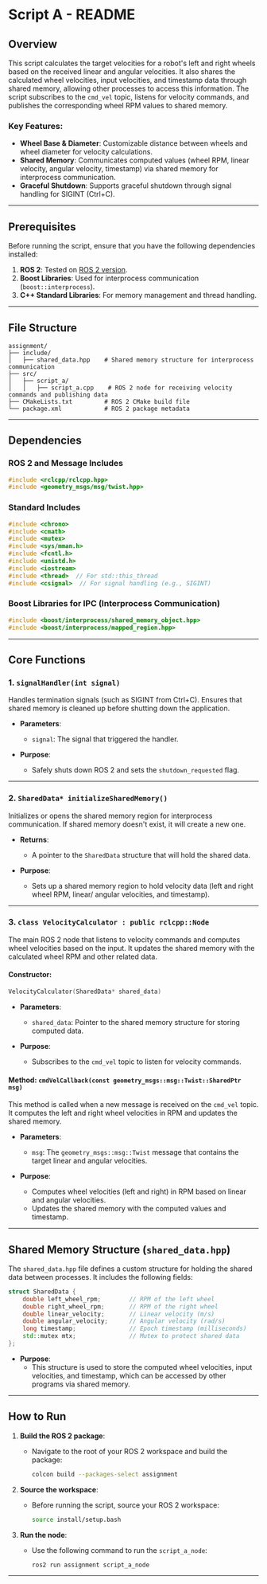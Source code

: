 # Script A - README

## Overview

This script calculates the target velocities for a robot's left and right wheels based on the received linear and angular velocities. It also shares the calculated wheel velocities, input velocities, and timestamp data through shared memory, allowing other processes to access this information. The script subscribes to the `cmd_vel` topic, listens for velocity commands, and publishes the corresponding wheel RPM values to shared memory.

### Key Features:
- **Wheel Base & Diameter**: Customizable distance between wheels and wheel diameter for velocity calculations.
- **Shared Memory**: Communicates computed values (wheel RPM, linear velocity, angular velocity, timestamp) via shared memory for interprocess communication.
- **Graceful Shutdown**: Supports graceful shutdown through signal handling for SIGINT (Ctrl+C).

---

## Prerequisites

Before running the script, ensure that you have the following dependencies installed:

1. **ROS 2**: Tested on [ROS 2 version](https://index.ros.org/doc/ros2/Installation/).
2. **Boost Libraries**: Used for interprocess communication (`boost::interprocess`).
3. **C++ Standard Libraries**: For memory management and thread handling.

---

## File Structure

```
assignment/
├── include/
│   ├── shared_data.hpp    # Shared memory structure for interprocess communication
├── src/
│   ├── script_a/
│   │   ├── script_a.cpp    # ROS 2 node for receiving velocity commands and publishing data
├── CMakeLists.txt         # ROS 2 CMake build file
└── package.xml            # ROS 2 package metadata
```

---

## Dependencies

### ROS 2 and Message Includes

```cpp
#include <rclcpp/rclcpp.hpp>
#include <geometry_msgs/msg/twist.hpp>
```

### Standard Includes

```cpp
#include <chrono>
#include <cmath>
#include <mutex>
#include <sys/mman.h>
#include <fcntl.h>
#include <unistd.h>
#include <iostream>
#include <thread>  // For std::this_thread
#include <csignal>  // For signal handling (e.g., SIGINT)
```

### Boost Libraries for IPC (Interprocess Communication)

```cpp
#include <boost/interprocess/shared_memory_object.hpp>
#include <boost/interprocess/mapped_region.hpp>
```

---

## Core Functions

### 1. `signalHandler(int signal)`

Handles termination signals (such as SIGINT from Ctrl+C). Ensures that shared memory is cleaned up before shutting down the application.

- **Parameters**: 
  - `signal`: The signal that triggered the handler.

- **Purpose**: 
  - Safely shuts down ROS 2 and sets the `shutdown_requested` flag.

---

### 2. `SharedData* initializeSharedMemory()`

Initializes or opens the shared memory region for interprocess communication. If shared memory doesn't exist, it will create a new one.

- **Returns**: 
  - A pointer to the `SharedData` structure that will hold the shared data.

- **Purpose**: 
  - Sets up a shared memory region to hold velocity data (left and right wheel RPM, linear/ angular velocities, and timestamp).

---

### 3. `class VelocityCalculator : public rclcpp::Node`

The main ROS 2 node that listens to velocity commands and computes wheel velocities based on the input. It updates the shared memory with the calculated wheel RPM and other related data.

#### Constructor: 

```cpp
VelocityCalculator(SharedData* shared_data)
```
- **Parameters**: 
  - `shared_data`: Pointer to the shared memory structure for storing computed data.

- **Purpose**: 
  - Subscribes to the `cmd_vel` topic to listen for velocity commands.

#### Method: `cmdVelCallback(const geometry_msgs::msg::Twist::SharedPtr msg)`

This method is called when a new message is received on the `cmd_vel` topic. It computes the left and right wheel velocities in RPM and updates the shared memory.

- **Parameters**: 
  - `msg`: The `geometry_msgs::msg::Twist` message that contains the target linear and angular velocities.

- **Purpose**: 
  - Computes wheel velocities (left and right) in RPM based on linear and angular velocities.
  - Updates the shared memory with the computed values and timestamp.

---

## Shared Memory Structure (`shared_data.hpp`)

The `shared_data.hpp` file defines a custom structure for holding the shared data between processes. It includes the following fields:

```cpp
struct SharedData {
    double left_wheel_rpm;        // RPM of the left wheel
    double right_wheel_rpm;       // RPM of the right wheel
    double linear_velocity;       // Linear velocity (m/s)
    double angular_velocity;      // Angular velocity (rad/s)
    long timestamp;               // Epoch timestamp (milliseconds)
    std::mutex mtx;               // Mutex to protect shared data
};
```

- **Purpose**: 
  - This structure is used to store the computed wheel velocities, input velocities, and timestamp, which can be accessed by other programs via shared memory.

---

## How to Run

1. **Build the ROS 2 package**:
   - Navigate to the root of your ROS 2 workspace and build the package:
   
     ```bash
     colcon build --packages-select assignment
     ```

2. **Source the workspace**:
   - Before running the script, source your ROS 2 workspace:

     ```bash
     source install/setup.bash
     ```

3. **Run the node**:
   - Use the following command to run the `script_a_node`:

     ```bash
     ros2 run assignment script_a_node
     ```

---
